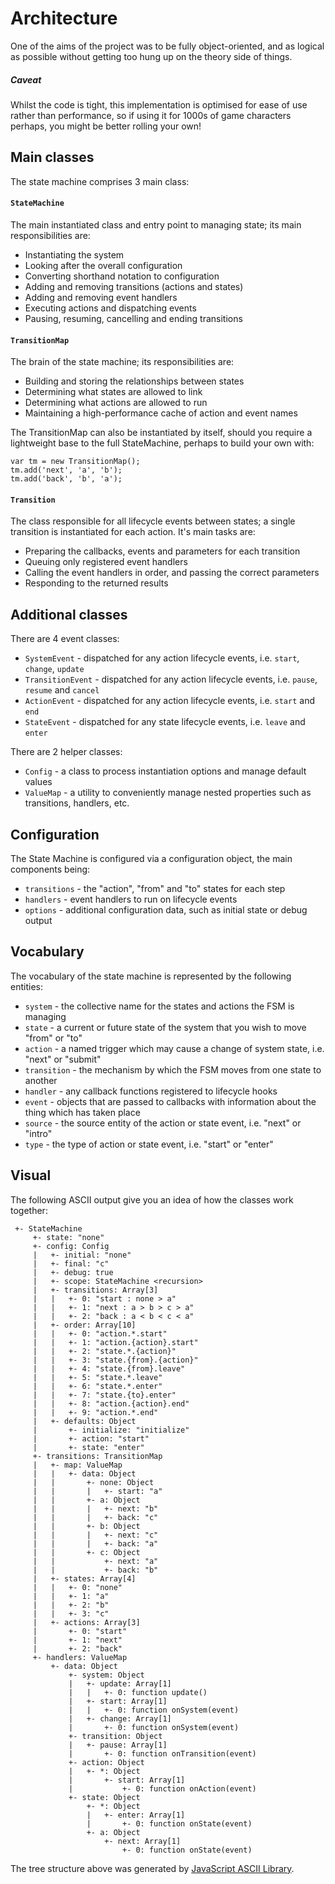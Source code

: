 # Architecture

One of the aims of the project was to be fully object-oriented, and as logical as possible without getting too hung up on the theory side of things.


##### Caveat 

Whilst the code is tight, this implementation is optimised for ease of use rather than performance, so if using it for 1000s of game characters perhaps, you might be better rolling your own!

## Main classes

The state machine comprises 3 main class:

#### `StateMachine`
 
The main instantiated class and entry point to managing state; its main responsibilities are:

- Instantiating the system
- Looking after the overall configuration
- Converting shorthand notation to configuration
- Adding and removing transitions (actions and states)
- Adding and removing event handlers
- Executing actions and dispatching events
- Pausing, resuming, cancelling and ending transitions


#### `TransitionMap`

The brain of the state machine; its responsibilities are:

- Building and storing the relationships between states
- Determining what states are allowed to link
- Determining what actions are allowed to run
- Maintaining a high-performance cache of action and event names

The TransitionMap can also be instantiated by itself, should you require a lightweight base to the full StateMachine, perhaps to build your own with:

```
var tm = new TransitionMap();
tm.add('next', 'a', 'b');
tm.add('back', 'b', 'a');
```


#### `Transition`

The class responsible for all lifecycle events between states; a single transition is instantiated for each action. It's main tasks are:

- Preparing the callbacks, events and parameters for each transition
- Queuing only registered event handlers
- Calling the event handlers in order, and passing the correct parameters
- Responding to the returned results


## Additional classes

There are 4 event classes:

- `SystemEvent` - dispatched for any action lifecycle events, i.e. `start`, `change`, `update`
- `TransitionEvent` - dispatched for any action lifecycle events, i.e. `pause`, `resume` and `cancel`
- `ActionEvent` - dispatched for any action lifecycle events, i.e. `start` and `end`
- `StateEvent` - dispatched for any state lifecycle events, i.e. `leave` and `enter`

There are 2 helper classes:

- `Config` - a class to process instantiation options and manage default values
- `ValueMap` - a utility to conveniently manage nested properties such as transitions, handlers, etc.


## Configuration

The State Machine is configured via a configuration object, the main components being:

- `transitions` - the "action", "from" and "to" states for each step
- `handlers` - event handlers to run on lifecycle events
- `options` - additional configuration data, such as initial state or debug output


## Vocabulary

The vocabulary of the state machine is represented by the following entities:

- `system` - the collective name for the states and actions the FSM is managing
- `state` - a current or future state of the system that you wish to move "from" or "to"
- `action` - a named trigger which may cause a change of system state, i.e. "next" or "submit"
- `transition` - the mechanism by which the FSM moves from one state to another
- `handler` - any callback functions registered to lifecycle hooks
- `event` - objects that are passed to callbacks with information about the thing which has taken place
- `source` - the source entity of the action or state event, i.e. "next" or "intro"
- `type` - the type of action or state event, i.e. "start" or "enter"


## Visual

The following ASCII output give you an idea of how the classes work together:

```
 +- StateMachine
     +- state: "none"
     +- config: Config
     |   +- initial: "none"
     |   +- final: "c"
     |   +- debug: true
     |   +- scope: StateMachine <recursion>
     |   +- transitions: Array[3]
     |   |   +- 0: "start : none > a"
     |   |   +- 1: "next : a > b > c > a"
     |   |   +- 2: "back : a < b < c < a"
     |   +- order: Array[10]
     |   |   +- 0: "action.*.start"
     |   |   +- 1: "action.{action}.start"
     |   |   +- 2: "state.*.{action}"
     |   |   +- 3: "state.{from}.{action}"
     |   |   +- 4: "state.{from}.leave"
     |   |   +- 5: "state.*.leave"
     |   |   +- 6: "state.*.enter"
     |   |   +- 7: "state.{to}.enter"
     |   |   +- 8: "action.{action}.end"
     |   |   +- 9: "action.*.end"
     |   +- defaults: Object
     |       +- initialize: "initialize"
     |       +- action: "start"
     |       +- state: "enter"
     +- transitions: TransitionMap
     |   +- map: ValueMap
     |   |   +- data: Object
     |   |       +- none: Object
     |   |       |   +- start: "a"
     |   |       +- a: Object
     |   |       |   +- next: "b"
     |   |       |   +- back: "c"
     |   |       +- b: Object
     |   |       |   +- next: "c"
     |   |       |   +- back: "a"
     |   |       +- c: Object
     |   |           +- next: "a"
     |   |           +- back: "b"
     |   +- states: Array[4]
     |   |   +- 0: "none"
     |   |   +- 1: "a"
     |   |   +- 2: "b"
     |   |   +- 3: "c"
     |   +- actions: Array[3]
     |       +- 0: "start"
     |       +- 1: "next"
     |       +- 2: "back"
     +- handlers: ValueMap
         +- data: Object
             +- system: Object
             |   +- update: Array[1]
             |   |   +- 0: function update()
             |   +- start: Array[1]
             |   |   +- 0: function onSystem(event)
             |   +- change: Array[1]
             |       +- 0: function onSystem(event)
             +- transition: Object
             |   +- pause: Array[1]
             |       +- 0: function onTransition(event)
             +- action: Object
             |   +- *: Object
             |       +- start: Array[1]
             |           +- 0: function onAction(event)
             +- state: Object
                 +- *: Object
                 |   +- enter: Array[1]
                 |       +- 0: function onState(event)
                 +- a: Object
                     +- next: Array[1]
                         +- 0: function onState(event)
```

The tree structure above was generated by [JavaScript ASCII Library](https://github.com/davestewart/javascript-ascii).
